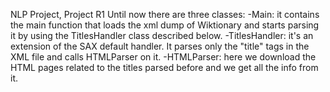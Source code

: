 NLP Project, Project R1
Until now there are three classes:
    -Main: it contains the main function that loads the xml dump of Wiktionary and starts parsing it by using the TitlesHandler class described below.
    -TitlesHandler: it's an extension of the SAX default handler. It parses only the "title" tags in the XML file and calls HTMLParser on it.
    -HTMLParser: here we download the HTML pages related to the titles parsed before and we get all the info from it.